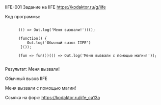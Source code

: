 IIFE-001
Задание на IIFE <https://kodaktor.ru/g/iife> 

Код программы:
<pre><code>
      (() => Out.log('Меня вызвали!'))();
      
      (function() {
          Out.log('Обычный вызов IIFE')
       }());
      
      (fun => fun())(() => Out.log('Меня вызвали с помощью магии!'));

</code></pre>

Результат: Меня вызвали!

Обычный вызов IIFE

Меня вызвали с помощью магии!

Ссылка на форк: <https://kodaktor.ru/iife_ca13a>
